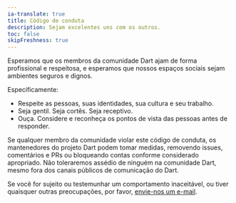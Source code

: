 ```yaml
---
ia-translate: true
title: Código de conduta
description: Sejam excelentes uns com os outros.
toc: false
skipFreshness: true
---
```


Esperamos que os membros da comunidade Dart ajam de forma profissional e respeitosa,
e esperamos que nossos espaços sociais sejam ambientes seguros e dignos.

Especificamente:

* Respeite as pessoas, suas identidades, sua cultura e seu trabalho.
* Seja gentil. Seja cortês. Seja receptivo.
* Ouça. Considere e reconheça os pontos de vista das pessoas antes de responder.

Se qualquer membro da comunidade violar este código de conduta, os mantenedores
do projeto Dart podem tomar medidas, removendo issues, comentários e PRs ou bloqueando contas conforme considerado apropriado.
Não toleraremos assédio de ninguém na comunidade Dart,
mesmo fora dos canais públicos de comunicação do Dart.

Se você for sujeito ou testemunhar um comportamento inaceitável,
ou tiver quaisquer outras preocupações,
por favor, [envie-nos um e-mail](mailto:conduct@dartlang.org).

